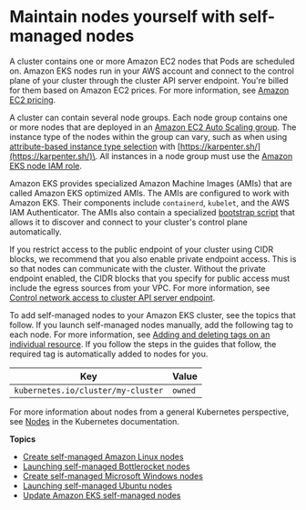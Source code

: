 # Maintain nodes yourself with self\-managed nodes<a name="worker"></a>

A cluster contains one or more Amazon EC2 nodes that Pods are scheduled on\. Amazon EKS nodes run in your AWS account and connect to the control plane of your cluster through the cluster API server endpoint\. You're billed for them based on Amazon EC2 prices\. For more information, see [Amazon EC2 pricing](https://aws.amazon.com/ec2/pricing/)\.

A cluster can contain several node groups\. Each node group contains one or more nodes that are deployed in an [Amazon EC2 Auto Scaling group](https://docs.aws.amazon.com/autoscaling/ec2/userguide/AutoScalingGroup.html)\. The instance type of the nodes within the group can vary, such as when using [attribute\-based instance type selection](https://docs.aws.amazon.com/AWSEC2/latest/UserGuide/ec2-fleet-attribute-based-instance-type-selection.html) with [https://karpenter.sh/](https://karpenter.sh/)\. All instances in a node group must use the [Amazon EKS node IAM role](create-node-role.md)\.

Amazon EKS provides specialized Amazon Machine Images \(AMIs\) that are called Amazon EKS optimized AMIs\. The AMIs are configured to work with Amazon EKS\. Their components include `containerd`, `kubelet`, and the AWS IAM Authenticator\. The AMIs also contain a specialized [bootstrap script](https://github.com/awslabs/amazon-eks-ami/blob/main/templates/al2/runtime/bootstrap.sh) that allows it to discover and connect to your cluster's control plane automatically\.

If you restrict access to the public endpoint of your cluster using CIDR blocks, we recommend that you also enable private endpoint access\. This is so that nodes can communicate with the cluster\. Without the private endpoint enabled, the CIDR blocks that you specify for public access must include the egress sources from your VPC\. For more information, see [Control network access to cluster API server endpoint](cluster-endpoint.md)\. 

To add self\-managed nodes to your Amazon EKS cluster, see the topics that follow\. If you launch self\-managed nodes manually, add the following tag to each node\. For more information, see [Adding and deleting tags on an individual resource](https://docs.aws.amazon.com/AWSEC2/latest/UserGuide/Using_Tags.html#adding-or-deleting-tags)\. If you follow the steps in the guides that follow, the required tag is automatically added to nodes for you\. 


| Key | Value | 
| --- | --- | 
|  `kubernetes.io/cluster/my-cluster`  |  `owned`  | 

For more information about nodes from a general Kubernetes perspective, see [Nodes](https://kubernetes.io/docs/concepts/architecture/nodes/) in the Kubernetes documentation\.

**Topics**
+ [Create self\-managed Amazon Linux nodes](launch-workers.md)
+ [Launching self\-managed Bottlerocket nodes](launch-node-bottlerocket.md)
+ [Create self\-managed Microsoft Windows nodes](launch-windows-workers.md)
+ [Launching self\-managed Ubuntu nodes](launch-node-ubuntu.md)
+ [Update Amazon EKS self\-managed nodes](update-workers.md)